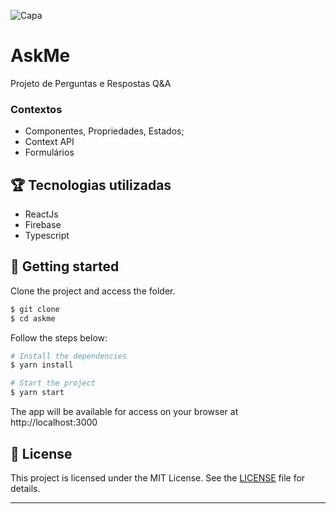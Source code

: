 ![Capa](https://user-images.githubusercontent.com/31145505/132605077-530f30ff-634c-49dd-a988-7d89cc54658c.png)
# AskMe

Projeto de Perguntas e Respostas Q&A

### Contextos
- Componentes, Propriedades, Estados;
- Context API
- Formulários


## :trophy: Tecnologias utilizadas
- ReactJs
- Firebase
- Typescript

## 🚀 Getting started

Clone the project and access the folder.

```bash
$ git clone 
$ cd askme
```

Follow the steps below:
```bash
# Install the dependencies
$ yarn install

# Start the project
$ yarn start
```
The app will be available for access on your browser at http://localhost:3000

## 📝 License

This project is licensed under the MIT License. See the [LICENSE](LICENSE.md) file for details.


---



